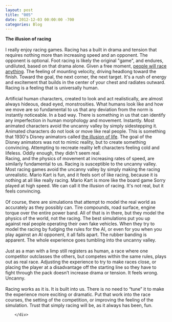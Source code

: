 ```yaml
---
layout: post
title: "005"
date: 2012-12-03 00:00:00 -700
categories: Blog
---
```


<div class="blog-content">
				<div class="paragraph" style="text-align:left;"><strong>The illusion of racing</strong><br><br>I really enjoy racing games. Racing has a built in drama and tension that requires nothing more than increasing speed and an opponent. The opponent is optional. Foot racing is likely the original "game", and endures, undiluted, based on that drama alone. Given a free moment, <a href="http://www.youtube.com/watch?v=-5JHYt7n58E" target="_blank" title="">people will race anything</a>. The feeling of mounting velocity, driving headlong toward the finish. Toward the goal, the next corner, the next target. It's a rush of energy and excitement that builds in the center of your chest and radiates outward. Racing is a feeling that is universally human.<br><br>Artificial human characters, created to look and act realistically, are almost always hideous, dead eyed, monstrosities. What humans look like and how we move are so fundamental to us that any deviation from the norm is instantly noticeable. In a bad way. There is something in us that can identify any imperfection in human morphology and movement. Instantly. Most animated characters avoid the uncanny valley by simply sidestepping it. Animated characters do not look or move like real people. This is something that 1930's Disney animators called <a href="http://en.wikipedia.org/wiki/Disney_Animation:_The_Illusion_of_Life" target="_blank" title="">the illusion of life</a>. The goal of the Disney animators was not to mimic reality, but to create something convincing. Attempting to recreate reality left characters feeling cold and lifeless. Oddly enough, they didn't seem real.<br> Racing, and the physics of movement at increasing rates of speed, are similarly fundamental to us. Racing is susceptible to the uncanny valley. Most racing games avoid the uncanny valley by simply making the racing unrealistic. Mario Kart is fun, and it feels sort of like racing, because it is nothing at all like really racing. Mario Kart is more like the board game Sorry played at high speed. We can call it the illusion of racing. It's not real, but it feels convincing.&nbsp;<br><br>Of course, there are simulations that attempt to model the real world as accurately as they possibly can. Tire compounds, road surface, engine torque over the entire power band. All of that is in there, but they model the physics of the world, not the racing. The best simulations put you up against real people operating their own fake vehicles. When they try to model the racing by fudging the rules for the AI, or even for you when you play against an AI opponent, it all falls apart. The rubber banding is apparent. The whole experience goes tumbling into the uncanny valley.&nbsp;<br><br>Just as a man with a limp still registers as human, a race where one competitor outclasses the others, but competes within the same rules, plays out as real race. Adjusting the experience to try to make races close, or placing the player at a disadvantage off the starting line so they have to fight through the pack doesn&rsquo;t increase drama or tension. It feels wrong. Uncanny.&nbsp;<br><br>Racing works as it is. It is built into us. There is no need to &ldquo;tune&rdquo; it to make the experience more exciting or dramatic. Put that work into the race courses, the setting of the competition, or improving the feeling of the simulation. Trust that simply racing will be, as it always has been, fun.<br></div>

		</div>
        